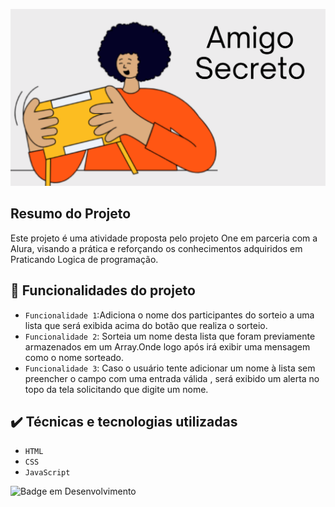 ![Banner do projeto](https://github.com/gleissonS89/Challenge-Amigo-Secreto/blob/fd9e672c88e21bea3a95f6db8761897b8b007f98/Banner%20do%20projeto.png)

## Resumo do Projeto

Este projeto é uma atividade proposta pelo projeto One em parceria com a Alura, visando a prática e reforçando os conhecimentos adquiridos em Praticando Logica de programação.
## :hammer: Funcionalidades do projeto

- `Funcionalidade 1`:Adiciona o nome dos participantes do sorteio a uma lista que será exibida acima do botão que realiza o sorteio.
- `Funcionalidade 2`: Sorteia um nome desta lista que foram previamente armazenados em um Array.Onde logo após irá exibir uma mensagem como o nome sorteado.
- `Funcionalidade 3`: Caso o usuário tente adicionar um nome à lista sem preencher o campo com uma entrada válida , será exibido um alerta no topo da tela solicitando que digite um nome.

## ✔️ Técnicas e tecnologias utilizadas
* ``HTML``
* ``CSS``
* ``JavaScript``
 
![Badge em Desenvolvimento](http://img.shields.io/static/v1?label=STATUS&message=Finalizado&color=GREEN&style=for-the-badge)
